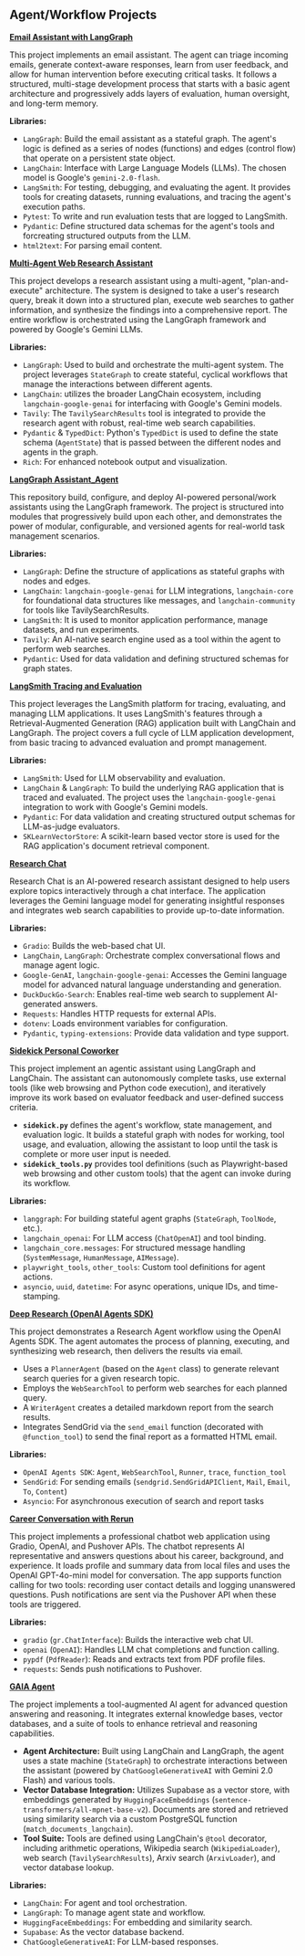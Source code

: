 ## Agent/Workflow Projects



**[Email Assistant with LangGraph](./ambient_agent)**

This project implements an email assistant. The agent can triage incoming emails, generate context-aware responses, learn from user feedback, and allow for human intervention before executing critical tasks. It follows a structured, multi-stage development process that starts with a basic agent architecture and progressively adds layers of evaluation, human oversight, and long-term memory. 

**Libraries:**

- `LangGraph`: Build the email assistant as a stateful graph. The agent's logic is defined as a series of nodes (functions) and edges (control flow) that operate on a persistent state object.
- `LangChain`: Interface with Large Language Models (LLMs). The chosen model is Google's `gemini-2.0-flash`.
- `LangSmith`: For testing, debugging, and evaluating the agent. It provides tools for creating datasets, running evaluations, and tracing the agent's execution paths.
- `Pytest`: To write and run evaluation tests that are logged to LangSmith.
- `Pydantic`: Define structured data schemas for the agent's tools and forcreating structured outputs from the LLM.
- `html2text`: For parsing email content.



**[Multi-Agent Web Research Assistant](./deep_research_langgraph)**

This project develops a research assistant using a multi-agent, "plan-and-execute" architecture. The system is designed to take a user's research query, break it down into a structured plan, execute web searches to gather information, and synthesize the findings into a comprehensive report. The entire workflow is orchestrated using the LangGraph framework and powered by Google's Gemini LLMs.

**Libraries:**

- `LangGraph`: Used to build and orchestrate the multi-agent system. The project leverages `StateGraph` to create stateful, cyclical workflows that manage the interactions between different agents.
- `LangChain`: utilizes the broader LangChain ecosystem, including `langchain-google-genai` for interfacing with Google's Gemini models.
- `Tavily`: The `TavilySearchResults` tool is integrated to provide the research agent with robust, real-time web search capabilities.
- `Pydantic` & `TypedDict`: Python's `TypedDict` is used to define the state schema (`AgentState`) that is passed between the different nodes and agents in the graph.
- `Rich`: For enhanced notebook output and visualization.



**[LangGraph Assistant_Agent](./langgraph_basic)**

This repository build, configure, and deploy AI-powered personal/work assistants using the LangGraph framework. The project is structured into modules that progressively build upon each other, and demonstrates the power of modular, configurable, and versioned agents for real-world task management scenarios.

**Libraries:**
- `LangGraph`: Define the structure of applications as stateful graphs with nodes and edges.
- `LangChain`: `langchain-google-genai` for LLM integrations, `langchain-core` for foundational data structures like messages, and `langchain-community` for tools like TavilySearchResults.
- `LangSmith`: It is used to monitor application performance, manage datasets, and run experiments.
- `Tavily`: An AI-native search engine used as a tool within the agent to perform web searches.
- `Pydantic`: Used for data validation and defining structured schemas for graph states.



**[LangSmith Tracing and Evaluation](./langsmith_basic)**

This project leverages the LangSmith platform for tracing, evaluating, and managing LLM applications. It uses LangSmith's features through a Retrieval-Augmented Generation (RAG) application built with LangChain and LangGraph. The project covers a full cycle of LLM application development, from basic tracing to advanced evaluation and prompt management.

**Libraries:**
- `LangSmith`: Used for LLM observability and evaluation.
- `LangChain` & `LangGraph`: To build the underlying RAG application that is traced and evaluated. The project uses the `langchain-google-genai` integration to work with Google's Gemini models.
- `Pydantic`: For data validation and creating structured output schemas for LLM-as-judge evaluators.
- `SKLearnVectorStore`: A scikit-learn based vector store is used for the RAG application's document retrieval component.



**[Research Chat](./research_chat)**

Research Chat is an AI-powered research assistant designed to help users explore topics interactively through a chat interface. The application leverages the Gemini language model for generating insightful responses and integrates web search capabilities to provide up-to-date information.

**Libraries:**
- `Gradio`: Builds the web-based chat UI.
- `LangChain`, `LangGraph`: Orchestrate complex conversational flows and manage agent logic.
- `Google-GenAI`, `langchain-google-genai`: Accesses the Gemini language model for advanced natural language understanding and generation.
- `DuckDuckGo-Search`: Enables real-time web search to supplement AI-generated answers.
- `Requests`: Handles HTTP requests for external APIs.
- `dotenv`: Loads environment variables for configuration.
- `Pydantic`, `typing-extensions`: Provide data validation and type support.



**[Sidekick Personal Coworker](./sidekick_personal_coworker)**

This project implement an agentic assistant using LangGraph and LangChain. The assistant can autonomously complete tasks, use external tools (like web browsing and Python code execution), and iteratively improve its work based on evaluator feedback and user-defined success criteria.

- **`sidekick.py`** defines the agent's workflow, state management, and evaluation logic. It builds a stateful graph with nodes for working, tool usage, and evaluation, allowing the assistant to loop until the task is complete or more user input is needed.
- **`sidekick_tools.py`** provides tool definitions (such as Playwright-based web browsing and other custom tools) that the agent can invoke during its workflow.

**Libraries:**
- `langgraph`: For building stateful agent graphs (`StateGraph`, `ToolNode`, etc.).
- `langchain_openai`: For LLM access (`ChatOpenAI`) and tool binding.
- `langchain_core.messages`: For structured message handling (`SystemMessage`, `HumanMessage`, `AIMessage`).
- `playwright_tools`, `other_tools`: Custom tool definitions for agent actions.
- `asyncio`, `uuid`, `datetime`: For async operations, unique IDs, and time-stamping.



**[Deep Research (OpenAI Agents SDK)](./deep_research)**

This project demonstrates a Research Agent workflow using the OpenAI Agents SDK. The agent automates the process of planning, executing, and synthesizing web research, then delivers the results via email.

- Uses a `PlannerAgent` (based on the `Agent` class) to generate relevant search queries for a given research topic.  
- Employs the `WebSearchTool` to perform web searches for each planned query.
- A `WriterAgent` creates a detailed markdown report from the search results.
- Integrates SendGrid via the `send_email` function (decorated with `@function_tool`) to send the final report as a formatted HTML email.

**Libraries:**
- `OpenAI Agents SDK`: `Agent`, `WebSearchTool`, `Runner`, `trace`, `function_tool`
- `SendGrid`: For sending emails (`sendgrid.SendGridAPIClient`, `Mail`, `Email`, `To`, `Content`)
- `Asyncio`: For asynchronous execution of search and report tasks



**[Career Conversation with Rerun](./career_conversation_with_rerun)**

This project implements a professional chatbot web application using Gradio, OpenAI, and Pushover APIs. The chatbot represents AI representative and answers questions about his career, background, and experience. It loads profile and summary data from local files and uses the OpenAI GPT-4o-mini model for conversation. The app supports function calling for two tools: recording user contact details and logging unanswered questions. Push notifications are sent via the Pushover API when these tools are triggered.

**Libraries:**
- `gradio` (`gr.ChatInterface`): Builds the interactive web chat UI.
- `openai` (`OpenAI`): Handles LLM chat completions and function calling.
- `pypdf` (`PdfReader`): Reads and extracts text from PDF profile files.
- `requests`: Sends push notifications to Pushover.



**[GAIA Agent](./GAIA_agent)**

The project implements a tool-augmented AI agent for advanced question answering and reasoning. It integrates external knowledge bases, vector databases, and a suite of tools to enhance retrieval and reasoning capabilities.

- **Agent Architecture:**  Built using LangChain and LangGraph, the agent uses a state machine (`StateGraph`) to orchestrate interactions between the assistant (powered by `ChatGoogleGenerativeAI` with Gemini 2.0 Flash) and various tools.
- **Vector Database Integration:**  Utilizes Supabase as a vector store, with embeddings generated by `HuggingFaceEmbeddings` (`sentence-transformers/all-mpnet-base-v2`). Documents are stored and retrieved using similarity search via a custom PostgreSQL function (`match_documents_langchain`).
- **Tool Suite:**  Tools are defined using LangChain's `@tool` decorator, including arithmetic operations, Wikipedia search (`WikipediaLoader`), web search (`TavilySearchResults`), Arxiv search (`ArxivLoader`), and vector database lookup.

**Libraries:**
- `LangChain`: For agent and tool orchestration.
- `LangGraph`: To manage agent state and workflow.
- `HuggingFaceEmbeddings`: For embedding and similarity search.
- `Supabase`: As the vector database backend.
- `ChatGoogleGenerativeAI`: For LLM-based responses.

